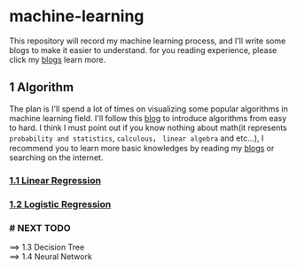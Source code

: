 # machine-learning

This repository will record my machine learning process, and I'll write some blogs to make it easier to understand. for you reading experience, please click my [blogs](http://fitzeng.org/) learn more.

## 1 Algorithm
The plan is I'll spend a lot of times on visualizing some popular algorithms in machine learning field. I'll follow this [blog](https://juejin.im/post/5a66b9e16fb9a01caa20ab8d) to introduce algorithms from easy to hard. I think I must point out if you know nothing about math(it represents `probability and statistics`, `calculous`， `linear algebra` and etc...), I recommend you to learn more basic knowledges by reading my [blogs](http://fitzeng.org/) or searching on the internet.


### [1.1 Linear Regression](http://fitzeng.org/2018/02/11/MLLinearRegression/)

### [1.2 Logistic Regression](http://fitzeng.org/2018/02/16/MLLogisticRegression/)


### # NEXT TODO
==> 1.3 Decision Tree <br/>
==> 1.4 Neural Network

